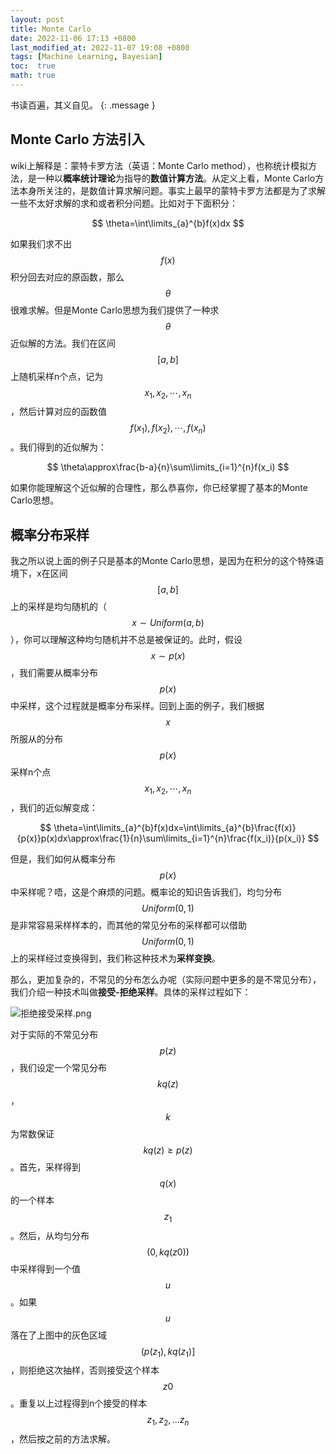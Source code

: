 ```yaml
---
layout: post
title: Monte Carlo
date: 2022-11-06 17:13 +0800
last_modified_at: 2022-11-07 19:08 +0800
tags: [Machine Learning, Bayesian]
toc:  true
math: true
---
```


书读百遍，其义自见。
{: .message }

## Monte Carlo 方法引入

wiki上解释是：蒙特卡罗方法（英语：Monte Carlo method），也称统计模拟方法，是一种以**概率统计理论**为指导的**数值计算方法**。从定义上看，Monte Carlo方法本身所关注的，是数值计算求解问题。事实上最早的蒙特卡罗方法都是为了求解一些不太好求解的求和或者积分问题。比如对于下面积分：

$$
\theta=\int\limits_{a}^{b}f(x)dx
$$

如果我们求不出$$f(x)$$积分回去对应的原函数，那么$$\theta$$很难求解。但是Monte Carlo思想为我们提供了一种求$$\theta$$近似解的方法。我们在区间$$[a,b]$$上随机采样n个点，记为$$x_1,x_2,\cdots,x_n$$，然后计算对应的函数值$$f(x_1),f(x_2),\cdots,f(x_n)$$。我们得到的近似解为：

$$
\theta\approx\frac{b-a}{n}\sum\limits_{i=1}^{n}f(x_i)
$$

如果你能理解这个近似解的合理性，那么恭喜你，你已经掌握了基本的Monte Carlo思想。

## 概率分布采样

我之所以说上面的例子只是基本的Monte Carlo思想，是因为在积分的这个特殊语境下，x在区间$$[a,b]$$上的采样是均匀随机的（$$x\sim Uniform(a,b)$$），你可以理解这种均匀随机并不总是被保证的。此时，假设$$x\sim p(x)$$，我们需要从概率分布$$p(x)$$中采样，这个过程就是概率分布采样。回到上面的例子，我们根据$$x$$所服从的分布$$p(x)$$采样n个点$$x_1,x_2,\cdots,x_n$$，我们的近似解变成：

$$
\theta=\int\limits_{a}^{b}f(x)dx=\int\limits_{a}^{b}\frac{f(x)}{p(x)}p(x)dx\approx\frac{1}{n}\sum\limits_{i=1}^{n}\frac{f(x_i)}{p(x_i)}
$$

但是，我们如何从概率分布$$p(x)$$中采样呢？唔，这是个麻烦的问题。概率论的知识告诉我们，均匀分布$$Uniform(0,1)$$是非常容易采样样本的，而其他的常见分布的采样都可以借助$$Uniform(0,1)$$上的采样经过变换得到，我们称这种技术为**采样变换**。

那么，更加复杂的，不常见的分布怎么办呢（实际问题中更多的是不常见分布），我们介绍一种技术叫做**接受-拒绝采样**。具体的采样过程如下：

![拒绝接受采样.png](https://s2.loli.net/2022/11/06/zlEAfSwBYD2OV35.png)

对于实际的不常见分布$$p(z)$$，我们设定一个常见分布$$kq(z)$$，$$k$$为常数保证$$kq(z)\geq p(z)$$。首先，采样得到$$q(x)$$的一个样本$$z_1$$。然后，从均匀分布$$(0,kq(z0))$$中采样得到一个值$$u$$。如果$$u$$落在了上图中的灰色区域$$(p(z_1),kq(z_1)]$$，则拒绝这次抽样，否则接受这个样本$$z0$$。重复以上过程得到n个接受的样本$$z_1,z_2,...z_n$$，然后按之前的方法求解。

